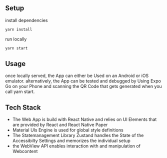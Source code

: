 ## Setup

install dependencies

```sh
yarn install
```

run locally

```sh
yarn start
```

## Usage
once locally served, the App can either be Used on an Android or iOS emulator. 
alternatively, the App can be tested and debugged by Using Expo Go on your Phone and scanning the QR Code that gets generated when you call yarn start. 

## Tech Stack
- The Web App is build with React Native and relies on UI Elements that are provided by React and React Native Paper
- Material UIs Engine is used for global style definitions
- The Statemanagement Library Zustand handles the State of the Accessibilty Settings and memorizes the individual setup
- the WebView API enables interaction with and manipulation of Webcontent
